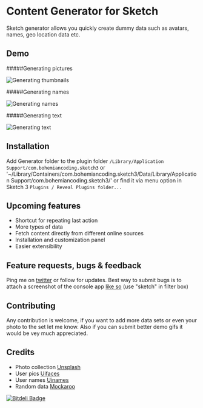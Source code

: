 Content Generator for Sketch
============================

Sketch generator allows you quickly create dummy data such as avatars, names, geo location data etc.

## Demo
#####Generating pictures

![Generating thumbnails](https://raw.githubusercontent.com/timuric/Content-generator-for-sketch-app/master/tutorial/userpics.gif)

#####Generating names

![Generating names](https://raw.githubusercontent.com/timuric/Content-generator-for-sketch-app/master/tutorial/names.gif)

#####Generating text

![Generating text](https://raw.githubusercontent.com/timuric/Content-generator-for-sketch-app/master/tutorial/lorem.gif)


## Installation
Add Generator folder to the plugin folder `/Library/Application Support/com.bohemiancoding.sketch3` or '~/Library/Containers/com.bohemiancoding.sketch3/Data/Library/Application Support/com.bohemiancoding.sketch3/' or find it via menu option in Sketch 3 `Plugins / Reveal Plugins folder...`

## Upcoming features
* Shortcut for repeating last action
* More types of data
* Fetch content directly from different online sources 
* Installation and customization panel
* Easier extensibility

## Feature requests, bugs & feedback

Ping me on [twitter](http://twitter.com/timur_carpeev) or follow for updates.
Best way to submit bugs is to attach a screenshot of the console app [like so](https://www.dropbox.com/s/e3g4g49j1lwkp5j/Screenshot%202014-06-09%2022.33.03.png) (use "sketch" in filter box)

## Contributing
Any contribution is welcome, if you want to add more data sets or even your photo to the set let me know. Also if you can submit better demo gifs it would be vey much appreciated.

## Credits
* Photo collection [Unsplash](http://unsplash.com/)
* User pics [Uifaces](http://uifaces.com/)
* User names [Uinames](http://uinames.com/)
* Random data [Mockaroo](http://mockaroo.com/)


[![Bitdeli Badge](https://d2weczhvl823v0.cloudfront.net/timuric/content-generator-sketch-plugin/trend.png)](https://bitdeli.com/free "Bitdeli Badge")

